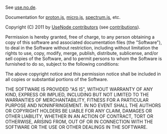 See <a href="http://use.no.de/">use.no.de</a>.

Documentation for <a href="http://github.com/usenode/proton.js">proton.js</a>, <a href="http://github.com/usenode/micro.js">micro.js</a>, <a href="http://github.com/usenode/spectrum.js">spectrum.js</a>, etc.

Copyright (C) 2011 by <a href="http://use.no.de/contact#contributors">UseNode contributors</a> (see <a href="https://github.com/usenode/use.no.de/commits/master">contributions</a>).

Permission is hereby granted, free of charge, to any person obtaining a copy of this software and associated documentation files (the "Software"), to deal in the Software without restriction, including without limitation the rights to use, copy, modify, merge, publish, distribute, sublicense, and/or sell copies of the Software, and to permit persons to whom the Software is furnished to do so, subject to the following conditions:

The above copyright notice and this permission notice shall be included in all copies or substantial portions of the Software.

THE SOFTWARE IS PROVIDED "AS IS", WITHOUT WARRANTY OF ANY KIND, EXPRESS OR IMPLIED, INCLUDING BUT NOT LIMITED TO THE WARRANTIES OF MERCHANTABILITY, FITNESS FOR A PARTICULAR PURPOSE AND NONINFRINGEMENT. IN NO EVENT SHALL THE AUTHORS OR COPYRIGHT HOLDERS BE LIABLE FOR ANY CLAIM, DAMAGES OR OTHER LIABILITY, WHETHER IN AN ACTION OF CONTRACT, TORT OR OTHERWISE, ARISING FROM, OUT OF OR IN CONNECTION WITH THE SOFTWARE OR THE USE OR OTHER DEALINGS IN THE SOFTWARE.


